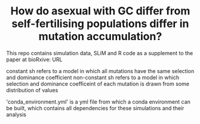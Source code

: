<center> <h1> How do asexual with GC differ from self-fertilising populations differ in mutation accumulation? </h1> </center>

This repo contains simulation data, SLiM and R code as a supplement to the paper at bioRxive: URL

constant sh refers to a model in which all mutations have the same selection and dominance coefficient
non-constant sh refers to a model in which selection and dominance coefficeint of each mutation is drawn from some distribution of values

'conda_environment.yml' is a yml file from which a conda environment can be built, which contains all dependencies for these simulations and their analysis
